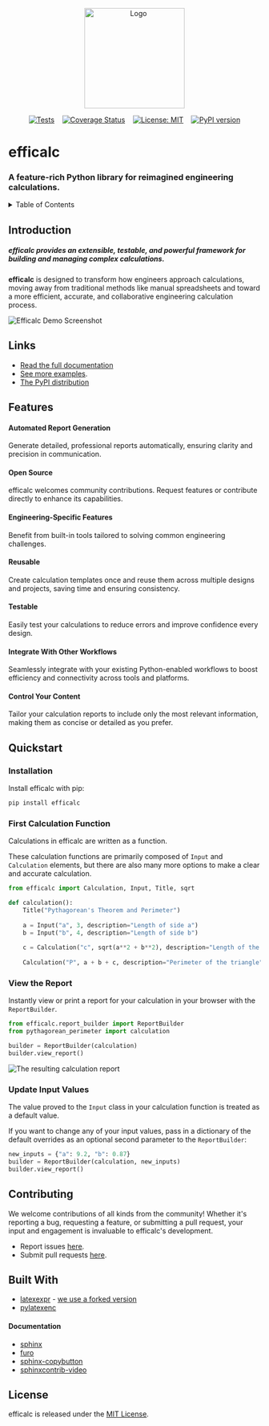 <p align="center">
  <img src="docs_src/efficalc.png" alt="Logo" width="200"/>
</p>

<p align="center">
  <a href="https://github.com/youandvern/efficalc/actions/workflows/tests.yml"><img alt="Tests" src="https://github.com/youandvern/efficalc/actions/workflows/tests.yml/badge.svg"></a>&nbsp;&nbsp;&nbsp;
  <a href="https://coveralls.io/github/youandvern/efficalc?branch=main"><img alt="Coverage Status" src="https://coveralls.io/repos/github/youandvern/efficalc/badge.svg?branch=main"></a>&nbsp;&nbsp;&nbsp;
  <a href="https://github.com/youandvern/efficalc/blob/main/LICENSE"><img alt="License: MIT" src="https://img.shields.io/badge/License-MIT-yellow.svg"></a>&nbsp;&nbsp;&nbsp;
  <a href="https://badge.fury.io/py/efficalc"><img alt="PyPI version" src="https://badge.fury.io/py/efficalc.svg"></a>
</p>


# efficalc

### A feature-rich Python library for reimagined engineering calculations.

<!-- TABLE OF CONTENTS -->
<details>
  <summary>Table of Contents</summary>
  <ol>
    <li><a href="#introduction">Introduction</a></li>
    <li><a href="#links">Links</a></li>
    <li><a href="#features">Features</a></li>
    <li><a href="#quickstart">Quickstart</a></li>
    <li><a href="#contributing">Contributing</a></li>
    <li><a href="#built-with">Built With</a></li>
    <li><a href="#license">License</a></li>
  </ol>
</details>



## Introduction

##### efficalc provides an extensible, testable, and powerful framework for building and managing complex calculations.

**efficalc** is designed to transform how engineers approach calculations, moving away from traditional methods like manual spreadsheets and toward a more efficient, accurate, and collaborative engineering calculation process.

![Efficalc Demo Screenshot](docs_src/_static/efficalc_basic_demo2.jpg?raw=true)


## Links

- [Read the full documentation](https://youandvern.github.io/efficalc) 
- [See more examples](examples).
- [The PyPI distribution](https://pypi.org/project/efficalc/)



## Features


#### Automated Report Generation
Generate detailed, professional reports automatically, ensuring clarity and precision in communication.

#### Open Source
efficalc welcomes community contributions. Request features or contribute directly to enhance its capabilities.

#### Engineering-Specific Features
Benefit from built-in tools tailored to solving common engineering challenges.

#### Reusable
Create calculation templates once and reuse them across multiple designs and projects, saving time and ensuring consistency.

#### Testable
Easily test your calculations to reduce errors and improve confidence every design.

#### Integrate With Other Workflows
Seamlessly integrate with your existing Python-enabled workflows to boost efficiency and connectivity across tools and platforms.

#### Control Your Content
Tailor your calculation reports to include only the most relevant information, making them as concise or detailed as you prefer.

## Quickstart

### Installation

Install efficalc with pip:

```bash
pip install efficalc
```

### First Calculation Function

Calculations in efficalc are written as a function. 

These calculation functions are primarily composed of `Input` and `Calculation` elements, but there are also many more options to make a clear and accurate calculation.

```python
from efficalc import Calculation, Input, Title, sqrt

def calculation():
    Title("Pythagorean's Theorem and Perimeter")
    
    a = Input("a", 3, description="Length of side a")
    b = Input("b", 4, description="Length of side b")
    
    c = Calculation("c", sqrt(a**2 + b**2), description="Length of the hypotenuse")
    
    Calculation("P", a + b + c, description="Perimeter of the triangle")
```

### View the Report

Instantly view or print a report for your calculation in your browser with the `ReportBuilder`.

```python
from efficalc.report_builder import ReportBuilder
from pythagorean_perimeter import calculation

builder = ReportBuilder(calculation)
builder.view_report()
```

![The resulting calculation report](docs_src/_static/pythagorean_default.png)


### Update Input Values

The value proved to the `Input` class in your calculation function is treated as a default value. 

If you want to change any of your input values, pass in a dictionary of the default overrides as an optional second parameter to the `ReportBuilder`:


```python
new_inputs = {"a": 9.2, "b": 0.87}
builder = ReportBuilder(calculation, new_inputs)
builder.view_report()
```

## Contributing

We welcome contributions of all kinds from the community! Whether it's reporting a bug, requesting a feature, or submitting a pull request, your input and engagement is invaluable to efficalc's development.

- Report issues [here](https://github.com/youandvern/efficalc/issues).
- Submit pull requests [here](https://github.com/youandvern/efficalc/pulls).

## Built With

* [latexexpr](https://github.com/kajusK/latexexpr) - [we use a forked version](https://github.com/youandvern/latexexpr_efficalc)
* [pylatexenc](https://github.com/phfaist/pylatexenc)

#### Documentation

* [sphinx](https://www.sphinx-doc.org/en/master/)
* [furo](https://github.com/pradyunsg/furo/)
* [sphinx-copybutton](https://github.com/executablebooks/sphinx-copybutton)
* [sphinxcontrib-video](https://github.com/sphinx-contrib/video)

## License

efficalc is released under the [MIT License](LICENSE).

